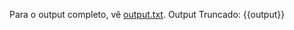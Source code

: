 Para o output completo, vê [output.txt](persistent_data_path/output.txt).
Output Truncado:
{{output}}